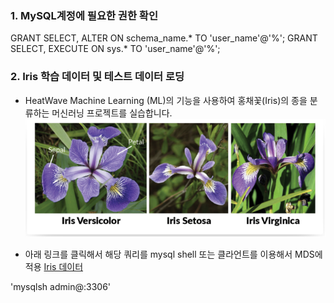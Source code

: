 ### 1.	MySQL계정에 필요한 권한 확인
GRANT SELECT, ALTER ON schema_name.* TO 'user_name'@'%';
GRANT SELECT, EXECUTE ON sys.* TO 'user_name'@'%';


### 2.	Iris 학습 데이터 및 테스트 데이터 로딩
- HeatWave Machine Learning (ML)의 기능을 사용하여 홍채꽃(Iris)의 종을 분류하는 머신러닝 프로젝트를 실습합니다.
![Alt text](image.png)

- 아래 링크를 클릭해서 해당 쿼리를 mysql shell 또는 클라언트를 이용해서 MDS에 적용
[Iris 데이터 ](https://oracle-livelabs.github.io/database/heatwave-machine-learning/do-heatwave-ml/files/iris-ml-data.txt) 

'mysqlsh admin@<mds ip address>:3306'